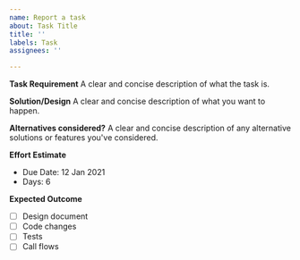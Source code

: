 ```yaml
---
name: Report a task
about: Task Title
title: ''
labels: Task
assignees: ''

---
```


**Task Requirement**
A clear and concise description of what the task is.

**Solution/Design**
A clear and concise description of what you want to happen.

**Alternatives considered?**
A clear and concise description of any alternative solutions or features you've considered.

**Effort Estimate**
  - Due Date: 12 Jan 2021
  - Days: 6

**Expected Outcome**
  - [ ] Design document
  - [ ] Code changes
  - [ ] Tests
  - [ ] Call flows
